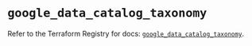 # `google_data_catalog_taxonomy`

Refer to the Terraform Registry for docs: [`google_data_catalog_taxonomy`](https://registry.terraform.io/providers/hashicorp/google/5.39.0/docs/resources/data_catalog_taxonomy).
